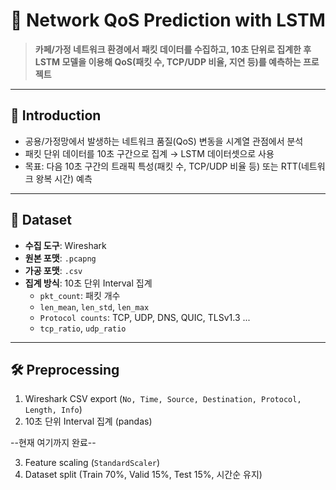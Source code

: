 # 📡 Network QoS Prediction with LSTM

> **카페/가정 네트워크 환경에서 패킷 데이터를 수집하고, 10초 단위로 집계한 후  
> LSTM 모델을 이용해 QoS(패킷 수, TCP/UDP 비율, 지연 등)를 예측하는 프로젝트**

---


## 🔎 Introduction
- 공용/가정망에서 발생하는 네트워크 품질(QoS) 변동을 시계열 관점에서 분석
- 패킷 단위 데이터를 10초 구간으로 집계 → LSTM 데이터셋으로 사용
- 목표: 다음 10초 구간의 트래픽 특성(패킷 수, TCP/UDP 비율 등) 또는 RTT(네트워크 왕복 시간) 예측

---

## 📂 Dataset
- **수집 도구**: Wireshark
- **원본 포맷**: `.pcapng`
- **가공 포맷**: `.csv`
- **집계 방식**: 10초 단위 Interval 집계
  - `pkt_count`: 패킷 개수
  - `len_mean`, `len_std`, `len_max`
  - `Protocol counts`: TCP, UDP, DNS, QUIC, TLSv1.3 ...
  - `tcp_ratio`, `udp_ratio`

---

## 🛠 Preprocessing
1. Wireshark CSV export (`No, Time, Source, Destination, Protocol, Length, Info`)
2. 10초 단위 Interval 집계 (pandas)
   
--현재 여기까지 완료--

3. Feature scaling (`StandardScaler`)
4. Dataset split (Train 70%, Valid 15%, Test 15%, 시간순 유지)

